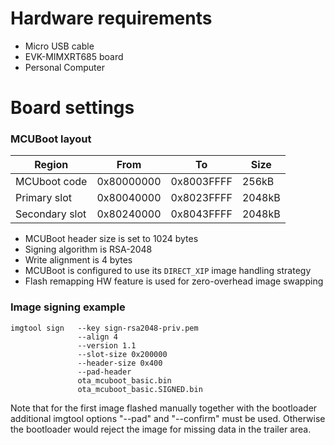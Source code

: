 Hardware requirements
=====================
- Micro USB cable
- EVK-MIMXRT685 board
- Personal Computer

Board settings
============

### MCUBoot layout

| Region         | From       | To         | Size   |
|----------------|------------|------------|--------|
| MCUboot code   | 0x80000000 | 0x8003FFFF | 256kB  |
| Primary slot   | 0x80040000 | 0x8023FFFF | 2048kB |
| Secondary slot | 0x80240000 | 0x8043FFFF | 2048kB |

- MCUBoot header size is set to 1024 bytes
- Signing algorithm is RSA-2048
- Write alignment is 4 bytes
- MCUBoot is configured to use its `DIRECT_XIP` image handling strategy
- Flash remapping HW feature is used for zero-overhead image swapping


### Image signing example

    imgtool sign   --key sign-rsa2048-priv.pem
                   --align 4
                   --version 1.1
                   --slot-size 0x200000
                   --header-size 0x400
                   --pad-header
                   ota_mcuboot_basic.bin
                   ota_mcuboot_basic.SIGNED.bin

Note that for the first image flashed manually together with the bootloader
additional imgtool options "--pad" and "--confirm" must be used. Otherwise
the bootloader would reject the image for missing data in the trailer area.

